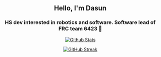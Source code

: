 <!--<p align="center">
<a href="https://capsule-render.vercel.app/">
  <img src="https://capsule-render.vercel.app/api?type=venom&height=200&color=45:0088cc,100:179CDE&text=Hullo!&fontColor=FFFFFF&desc=I'm%20Dasun&textBg=false" alt="Header" />
</a>
</p> -->
<h2 align="center">Hello, I'm Dasun</h2>
<h3 align="center">HS dev interested in robotics and software. Software lead of FRC team 6423 🌽 </h3>

<p align="center">
  <a href="https://github-readme-stats.vercel.app"><img src="https://github-readme-stats.vercel.app/api?username=dabeycorn&show_icons=true&bg_color=45,0088CC,179CDE&title_color=FFFFFF&text_color=FFFFFF&icon_color=FFFFFF&hide_border=true" alt="Github Stats" /></a>
</p>
<p align="center">
  <a href="https://git.io/streak-stats"><img src="https://github-readme-streak-stats.herokuapp.com?user=dabeycorn&theme=telegram-gradient&hide_border=true&date_format=%5BY.%5Dn.j&card_width=700&card_height=200" alt="GitHub Streak" /></a>
</p>

<!-- <p align="center">
  <a href="https://platane.github.io/snk/"><img src="https://raw.githubusercontent.com/dabeycorn/dabeycorn/refs/heads/main/snake.svg" alt="snake" /></a>
</p> -->
